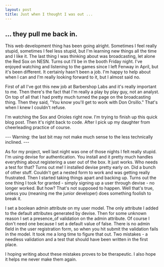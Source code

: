 ```yaml
---
layout: post
title: Just when I thought I was out ...
---
```


<h2>... they pull me back in.</h2>

This web development thing has been going alright. Sometimes I feel really stupid, sometimes I feel less stupid, but I'm learning new things all the time and I like it. The last thing I was thinking about was broadcasting, let alone the Red Sox on NESN. Turns out I'll be in the booth Friday night. I've enjoyed watching and listening to the games since I left Fenway in April, but it's been different. It certainly hasn't been a job. I'm happy to help about when I can and I'm really looking forward to it, but I almost said no. 

First of all I've got this new job at Barbershop Labs and it's really important to me. Then there's the fact that I'm really a play by play guy, not an analyst. On top of all that I had pretty much turned the page on the broadcasting thing. Then they said, "You know you'll get to work with Don Orsillo." That's when I knew I couldn't refuse.

I'm watching the Sox and Orioles right now. I'm trying to finish up this quick blog post. Then it's right back to code. After I pick up my daughter from cheerleading practice of course.

--- Warning: the last bit may not make much sense to the less technically inclined. --- 

As for my project, well last night was one of those nights I felt really stupid. I'm using devise for authentication. You install and it pretty much handles everything about registering a user out of the box. It just works. Who needs a test for that? Turns out me! I installed devise pretty early on. Did a bunch of other stuff. Couldn't get a nested form to work and was getting really frustrated. Then I started taking things apart and backing up. Turns out the one thing I took for granted - simply signing up a user through devise - no longer worked. But how? That's not supposed to happen. Well that's true, unless you (meaning me the junior developer) does something foolish to break it.

I set a boolean admin attribute on my user model. The only attribute I added to the default attributes generated by devise. Then for some unknown reason I set a presence_of validation on the admin attribute. Of course I don't need one because I set a default value of false. There is no admin field in the user registration form, so when you hit submit the validation fails in the model. It took me a long time to figure that out. Two mistakes - a needless validation and a test that should have been written in the first place. 

I hoping writing about these mistakes proves to be therapeutic. I also hope it helps me never make them again. 
